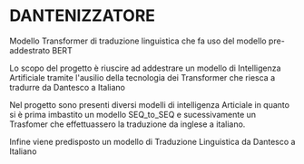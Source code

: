 # DANTENIZZATORE

Modello Transformer di traduzione linguistica che fa uso del modello pre-addestrato BERT

Lo scopo del progetto è riuscire ad addestrare un modello di Intelligenza Artificiale tramite l'ausilio della tecnologia dei Transformer che riesca a tradurre da Dantesco a Italiano

Nel progetto sono presenti diversi modelli di intelligenza Articiale in quanto si è prima imbastito un modello SEQ_to_SEQ e sucessivamente un Trasfomer che effettuassero la traduzione da inglese a italiano.

Infine viene predisposto un modello di Traduzione Linguistica da Dantesco a Italiano
